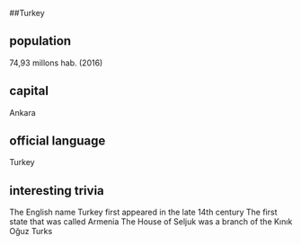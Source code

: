 ##Turkey
## population
74,93 millons hab. (2016)

## capital
Ankara
 
## official language
Turkey

## interesting trivia
The English name Turkey first appeared in the late 14th century
The first state that was called Armenia 
The House of Seljuk was a branch of the Kınık Oğuz Turks 

